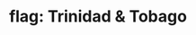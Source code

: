 ---
layout: flags
title: "flag: Trinidad & Tobago"
emoji: flag_trinidad_and_tobago
permalink: 🇹🇹.html
---